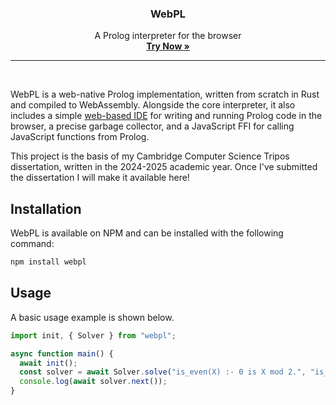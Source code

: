 <div align="center">
  <h3 align="center">WebPL</h3>

  <p align="center">
    A Prolog interpreter for the browser<br>
    <a href="https://webpl.whenderson.dev"><strong>Try Now »</strong></a>
  </p>
</div>

<hr><br>

WebPL is a web-native Prolog implementation, written from scratch in Rust and compiled to WebAssembly. Alongside the core interpreter, it also includes a simple [web-based IDE](https://webpl.whenderson.dev) for writing and running Prolog code in the browser, a precise garbage collector, and a JavaScript FFI for calling JavaScript functions from Prolog.

This project is the basis of my Cambridge Computer Science Tripos dissertation, written in the 2024-2025 academic year. Once I've submitted the dissertation I will make it available here!

## Installation

WebPL is available on NPM and can be installed with the following command:

```bash
npm install webpl
```

## Usage

A basic usage example is shown below.

```js
import init, { Solver } from "webpl";

async function main() {
  await init();
  const solver = await Solver.solve("is_even(X) :- 0 is X mod 2.", "is_even(4).");
  console.log(await solver.next());
}
```